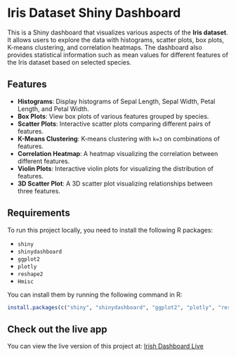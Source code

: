 # Iris Dataset Shiny Dashboard

This is a Shiny dashboard that visualizes various aspects of the **Iris dataset**. It allows users to explore the data with histograms, scatter plots, box plots, K-means clustering, and correlation heatmaps. The dashboard also provides statistical information such as mean values for different features of the Iris dataset based on selected species.

## Features

- **Histograms**: Display histograms of Sepal Length, Sepal Width, Petal Length, and Petal Width.
- **Box Plots**: View box plots of various features grouped by species.
- **Scatter Plots**: Interactive scatter plots comparing different pairs of features.
- **K-Means Clustering**: K-means clustering with `k=3` on combinations of features.
- **Correlation Heatmap**: A heatmap visualizing the correlation between different features.
- **Violin Plots**: Interactive violin plots for visualizing the distribution of features.
- **3D Scatter Plot**: A 3D scatter plot visualizing relationships between three features.

## Requirements

To run this project locally, you need to install the following R packages:

- `shiny`
- `shinydashboard`
- `ggplot2`
- `plotly`
- `reshape2`
- `Hmisc`

You can install them by running the following command in R:

```R
install.packages(c("shiny", "shinydashboard", "ggplot2", "plotly", "reshape2", "Hmisc"))

```

## Check out the live app

You can view the live version of this project at:
<a href="https://3w4073-raunit-patel.shinyapps.io/Iris_Dataset_Dashboard/" target="_blank">Irish Dashboard Live</a>

